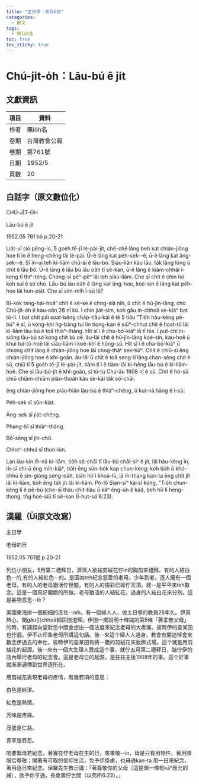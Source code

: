 ```yaml
---
title: "主日學：老母ê日"
categories:
  - 散文
tags:
  - 無lo̍h名
toc: true
toc_sticky: true
---
```


# Chú-ji̍t-o̍h：Lāu-bú ê ji̍t

## 文獻資訊

| 項目 | 資料 |
|---|---|
| 作者 | 無lo̍h名 |
| 卷期 | 台灣教會公報 |
| 卷期 | 第761號 |
| 日期 | 1952/5 |
| 頁數 | 20 |

## 白話字（原文數位化）

CHÚ-JI̍T-O̍H

Lāu-bú ê ji̍t

1952.05 761 hō p.20-21

Lia̍t-uī sió pêng-iú, 5 goe̍h tē-jī lé-pài-ji̍t, chē-chē lâng beh kat chián-jiông hoe tī in ê heng-chêng lâi lé-pài. Ū-ê lâng kat pe̍h-sek--ê, ū-ê lâng kat âng-sek--ê. Sī in-uī teh kì-liām chû-ài ê lāu-bó. Siàu-liân kàu lāu, ta̍k lâng lóng ū chi̍t ê lāu bó. Ū-ê lâng ê lāu bú iáu oa̍h tī sè-kan, ū-ê lâng ê kiám-chhái í-keng tī thiⁿ-téng. Chóng-sī pêⁿ-pêⁿ lâi teh siàu-liām. Che sī chi̍t ê chin hó koh suí ê só͘ chò. Lāu-bú iáu oa̍h ê lâng kat âng-hoe, koè-sin ê lâng kat pe̍h-hoe lâi hun-pia̍t. Che sī sím-mi̍h ì-sù lè?

Bí-kok tang-hái-hoāⁿ chi̍t ê sè-sè ê chng-siā ni̍h, ū chi̍t ê hū-jîn-lâng, chò Chú-ji̍t-o̍h ê kàu-oân 26 nî kú. I chin jia̍t-sim, koh gâu ín-chhoā sè-kiáⁿ bat tō-lí. I bat chi̍t pái soat-bêng cha̍p-tiâu-kài ê tē 5 tiâu "Tio̍h hàu-kèng pē-bú" ê sî, ū kóng-khí ǹg-bāng tuì lín tiong-kan ē siūⁿ-chhut chi̍t ê hoat-tō͘ lâi kì-liām lāu-bú ê toā thiàⁿ-thàng. Hit sî i ê cha-bó͘-kiáⁿ iā tī hia. I put-chí ìn-siōng lāu-bú só͘ kóng chit kù oē. āu-lâi chit ê hū-jîn-lâng koè-sin, kàu-hoē ū khui tui-tō-hoē lâi siàu-liām i koè-khì ê hōng-sū. Hit sî i ê cha-bó͘-kiáⁿ ū chiong chi̍t láng ê chián-jiông hoe lâi chng-thāⁿ sek-tiûⁿ. Chit ê chiū-sī ēng chián-jiông hoe ê khí-goân. āu-lâi ū chi̍t ê toā seng-lí lâng chàn-sêng chit ê sū, chiū tī 5 goe̍h tē-jī lé-pài-ji̍t, tiàm tī i ê tiàm-lāi kí-hêng lāu-bú ê kì-liām-hoē. Che sī lāu-bú-ji̍t ê khí-goân, sī tú-tú Chú-āu 1908 nî ê sū. Chit ê hó-sū chiū chiām-chiām piàn-thoân kàu sè-kài ta̍k só͘-chāi.

ēng chián-jiông hoe piáu-hiān lāu-bú ê thiàⁿ-chêng, ū kuí-nā hāng ê ì-sù:

Pe̍h-sek sī sûn-kiat.

Âng-sek sī jia̍t-chêng.

Phang-bī sī thiàⁿ-thàng.

Bō͘-sēng sī jîn-chû.

Chheⁿ-chhuì sī thun-lún.

Lán iàu-kín m̄-nā kì-liām, tio̍h si̍t-chāi tī lāu-bú chāi-siⁿ ê ji̍t, lâi hàu-kèng in, m̄-sī chí-ū ēng mi̍h-kiāⁿ, tio̍h ēng sūn-ho̍k kap chun-kèng; koh tio̍h ū khó-chhú ê sìn-gióng seng-oa̍h, bián hō͘ i khoà-lū, iā m̄-thang kan-ta ēng chi̍t ji̍t lâi kì-liām, tio̍h ēng ta̍k ji̍t lâi kì-liām. Pó-lô Sian-siⁿ kà-sī kóng, "Tio̍h chun-kèng lí ê pē-bú (che-sī thâu chi̍t-tiâu ū kâⁿ èng-ún ê kài), beh hō͘ lí heng-thong, tn̂g hoè-siū tī sè-kan (Í-hut-só͘ 6:23).

## 漢羅（Ùi原文改寫）

主日學

老母的日

1952.05 761號 p.20-21

列位小朋友，5月第二禮拜日，濟濟人欲結剪絨花佇in的胸前來禮拜。有的人結白色--的,有的人結紅色--的。是因為teh紀念慈愛的老母。少年到老，逐人攏有一個老母。有的人的老母猶活佇世間，有的人的檢彩已經佇天頂。總--是平平來teh數念。這是一個真好閣媠的所做。老母猶活的人結紅花，過身的人結白花來分別。這是甚物意思--lè？

美國東海岸一個細細的庄社--nih，有一個婦人人，做主日學的教員26年久。伊真熱心，閣gâu引chhoā細囝捌道理。伊捌一擺說明十條誡的第5條「著孝敬父母」的時，有講起向望對恁中間會想出一個法度來紀念老母的大疼痛。彼時伊的查某囝也佇遐。伊不止印象老母所講這句話。後--來這个婦人人過身，教會有開追悼會來數念伊過去的奉仕。彼時伊的查某囝有將一籠的剪絨花來妝飾式場。這个就是用剪絨花的起源。後--來有一個大生理人贊成這个事，就佇五月第二禮拜日，踮佇伊的店內舉行老母的紀念會。這是老母日的起源，是拄拄主後1908年的事。這个好事就漸漸遍傳到世界逐所在。

用剪絨花表現老母的疼情，有幾若項的意思：

白色是純潔。

紅色是熱情。

芳味是疼痛。

茂盛是仁慈。

青翠是吞忍。

咱要緊毋若紀念，著實在佇老母在生的日，來孝敬--in，毋是只有用物件，著用順服佮尊敬；閣著有可取的信仰生活，免予伊掛慮，也毋通kan-ta 用一日來紀念，著用逐日來紀念。保羅先生教示講：「著尊敬你的父母（這是頭一條有kâⁿ應允的誡），欲予你亨通，長歲壽佇世間（以弗所6:23）。」
